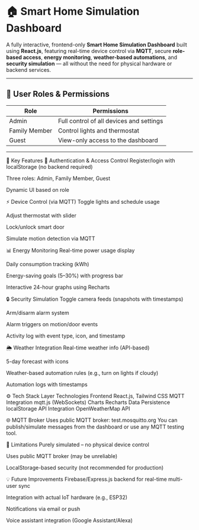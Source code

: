 # 🏠 Smart Home Simulation Dashboard

A fully interactive, frontend-only **Smart Home Simulation Dashboard** built using **React.js**, featuring real-time device control via **MQTT**, secure **role-based access**, **energy monitoring**, **weather-based automations**, and **security simulation** — all without the need for physical hardware or backend services.

---

## 👥 User Roles & Permissions

| Role         | Permissions                                      |
|--------------|--------------------------------------------------|
| Admin        | Full control of all devices and settings         |
| Family Member| Control lights and thermostat                    |
| Guest        | View-only access to the dashboard                |

---

🧠 Key Features
🔐 Authentication & Access Control
Register/login with localStorage (no backend required)

Three roles: Admin, Family Member, Guest

Dynamic UI based on role

⚡ Device Control (via MQTT)
Toggle lights and schedule usage

Adjust thermostat with slider

Lock/unlock smart door

Simulate motion detection via MQTT

📊 Energy Monitoring
Real-time power usage display

Daily consumption tracking (kWh)

Energy-saving goals (5–30%) with progress bar

Interactive 24-hour graphs using Recharts

🔒 Security Simulation
Toggle camera feeds (snapshots with timestamps)

Arm/disarm alarm system

Alarm triggers on motion/door events

Activity log with event type, icon, and timestamp

🌦️ Weather Integration
Real-time weather info (API-based)

5-day forecast with icons

Weather-based automation rules (e.g., turn on lights if cloudy)

Automation logs with timestamps

⚙️ Tech Stack
Layer	Technologies
Frontend	React.js, Tailwind CSS
MQTT Integration	mqtt.js (WebSockets)
Charts	Recharts
Data Persistence	localStorage
API Integration	OpenWeatherMap API

🌐 MQTT Broker
Uses public MQTT broker: test.mosquitto.org
You can publish/simulate messages from the dashboard or use any MQTT testing tool.

🚧 Limitations
Purely simulated – no physical device control

Uses public MQTT broker (may be unreliable)

LocalStorage-based security (not recommended for production)

💡 Future Improvements
Firebase/Express.js backend for real-time multi-user sync

Integration with actual IoT hardware (e.g., ESP32)

Notifications via email or push

Voice assistant integration (Google Assistant/Alexa)

